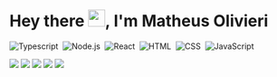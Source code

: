 <h1 align="left">Hey there <img src="https://raw.githubusercontent.com/kaueMarques/kaueMarques/master/hi.gif" width="30px">, I'm Matheus Olivieri</h1>



![Typescript](https://img.shields.io/badge/-Typescript-05122A?style=flat&logo=Typescript)&nbsp;
![Node.js](https://img.shields.io/badge/-Node.js-05122A?style=flat&logo=node.js)&nbsp;
![React](https://img.shields.io/badge/-React-05122A?style=flat&logo=react)&nbsp;
![HTML](https://img.shields.io/badge/-HTML-05122A?style=flat&logo=HTML5)&nbsp;
![CSS](https://img.shields.io/badge/-CSS-05122A?style=flat&logo=CSS3&logoColor=1572B6)&nbsp;
![JavaScript](https://img.shields.io/badge/-JavaScript-05122A?style=flat&logo=javascript)&nbsp;



<div> 
  <a href="https://wa.me/61497803676" target="_blank"><img src="https://img.shields.io/badge/Whatsapp-25D366?style=for-the-badge&logo=whatsapp&logoColor=white" target="_blank"></a>
  <a href="https://www.instagram.com/maolivieri/" target="_blank"><img src="https://img.shields.io/badge/-Instagram-%23E4405F?style=for-the-badge&logo=instagram&logoColor=white" target="_blank"></a>
  <a href = "mailto:matheus.olivieri@yahoo.com"><img src="https://img.shields.io/badge/-Email-%23333?style=for-the-badge&logo=maildotru&logoColor=white" target="_blank"></a>
  <a href="https://www.linkedin.com/in/matheusolivieri/" target="_blank"><img src="https://img.shields.io/badge/-LinkedIn-%230077B5?style=for-the-badge&logo=linkedin&logoColor=white" target="_blank"></a> 
   <a href="https://matheusolivieri.me/" target="_blank"><img src="https://img.shields.io/badge/website-000000?style=for-the-badge&logo=About.me&logoColor=white" target="_blank"></a> 
 
<!--   ![Snake animation](https://github.com/rafaballerini/rafaballerini/blob/output/github-contribution-grid-snake.svg) -->
 
</div>

<br>

<p align="left">


<!--   <img width="530em" src="https://github-readme-stats.vercel.app/api/top-langs/?username=maolivieri&layout=compact&theme=github_dark " alt="matheusolivieri's most languages"/> -->
<!--   <img width="530em" src="https://github-readme-stats.vercel.app/api?username=maolivieri&show_icons=true&theme=github_dark " alt="matheusolivieri's stats"/> -->
</p>

<br>
